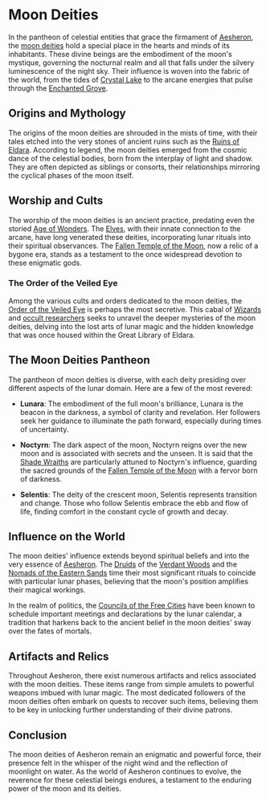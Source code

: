 # Moon Deities

In the pantheon of celestial entities that grace the firmament of [Aesheron](Aesheron.md), the [moon deities](moon%20deities.md) hold a special place in the hearts and minds of its inhabitants. These divine beings are the embodiment of the moon's mystique, governing the nocturnal realm and all that falls under the silvery luminescence of the night sky. Their influence is woven into the fabric of the world, from the tides of [Crystal Lake](Crystal%20Lake.md) to the arcane energies that pulse through the [Enchanted Grove](Enchanted%20Grove.md).

## Origins and Mythology

The origins of the moon deities are shrouded in the mists of time, with their tales etched into the very stones of ancient ruins such as the [Ruins of Eldara](Ruins%20of%20Eldara.md). According to legend, the moon deities emerged from the cosmic dance of the celestial bodies, born from the interplay of light and shadow. They are often depicted as siblings or consorts, their relationships mirroring the cyclical phases of the moon itself.

## Worship and Cults

The worship of the moon deities is an ancient practice, predating even the storied [Age of Wonders](Age%20of%20Wonders.md). The [Elves](Elves.md), with their innate connection to the arcane, have long venerated these deities, incorporating lunar rituals into their spiritual observances. The [Fallen Temple of the Moon](Fallen%20Temple%20of%20the%20Moon.md), now a relic of a bygone era, stands as a testament to the once widespread devotion to these enigmatic gods.

### The Order of the Veiled Eye
Among the various cults and orders dedicated to the moon deities, the [Order of the Veiled Eye](Order%20of%20the%20Veiled%20Eye.md) is perhaps the most secretive. This cabal of [Wizards](Wizards.md) and [occult researchers](occult%20researchers.md) seeks to unravel the deeper mysteries of the moon deities, delving into the lost arts of lunar magic and the hidden knowledge that was once housed within the Great Library of Eldara.

## The Moon Deities Pantheon

The pantheon of moon deities is diverse, with each deity presiding over different aspects of the lunar domain. Here are a few of the most revered:

- **Lunara**: The embodiment of the full moon's brilliance, Lunara is the beacon in the darkness, a symbol of clarity and revelation. Her followers seek her guidance to illuminate the path forward, especially during times of uncertainty.

- **Noctyrn**: The dark aspect of the moon, Noctyrn reigns over the new moon and is associated with secrets and the unseen. It is said that the [Shade Wraiths](Shade%20Wraiths.md) are particularly attuned to Noctyrn's influence, guarding the sacred grounds of the [Fallen Temple of the Moon](Fallen%20Temple%20of%20the%20Moon.md) with a fervor born of darkness.

- **Selentis**: The deity of the crescent moon, Selentis represents transition and change. Those who follow Selentis embrace the ebb and flow of life, finding comfort in the constant cycle of growth and decay.

## Influence on the World

The moon deities' influence extends beyond spiritual beliefs and into the very essence of [Aesheron](Aesheron.md). The [Druids](Druids.md) of the [Verdant Woods](Verdant%20Woods.md) and the [Nomads of the Eastern Sands](Nomads%20of%20the%20Eastern%20Sands.md) time their most significant rituals to coincide with particular lunar phases, believing that the moon's position amplifies their magical workings.

In the realm of politics, the [Councils of the Free Cities](Councils%20of%20the%20Free%20Cities.md) have been known to schedule important meetings and declarations by the lunar calendar, a tradition that harkens back to the ancient belief in the moon deities' sway over the fates of mortals.

## Artifacts and Relics

Throughout Aesheron, there exist numerous artifacts and relics associated with the moon deities. These items range from simple amulets to powerful weapons imbued with lunar magic. The most dedicated followers of the moon deities often embark on quests to recover such items, believing them to be key in unlocking further understanding of their divine patrons.

## Conclusion

The moon deities of Aesheron remain an enigmatic and powerful force, their presence felt in the whisper of the night wind and the reflection of moonlight on water. As the world of Aesheron continues to evolve, the reverence for these celestial beings endures, a testament to the enduring power of the moon and its deities.
